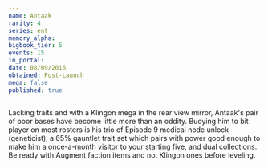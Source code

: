 ```yaml
---
name: Antaak
rarity: 4
series: ent
memory_alpha:
bigbook_tier: 5
events: 15
in_portal:
date: 08/09/2016
obtained: Post-Launch
mega: false
published: true
---
```


Lacking traits and with a Klingon mega in the rear view mirror, Antaak's pair of poor bases have become little more than an oddity. Buoying him to bit player on most rosters is his trio of Episode 9 medical node unlock (geneticist), a 65% gauntlet trait set which pairs with power good enough to make him a once-a-month visitor to your starting five, and dual collections. Be ready with Augment faction items and not Klingon ones before leveling.
